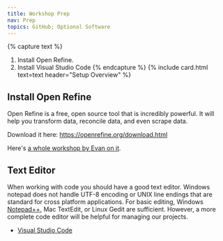 ```yaml
---
title: Workshop Prep
nav: Prep
topics: GitHub; Optional Software
---
```



{% capture text %}
1. Install Open Refine.
2. Install Visual Studio Code
{% endcapture %}
{% include card.html text=text header="Setup Overview" %}

## Install Open Refine

Open Refine is a free, open source tool that is incredibly powerful. It will help you transform data, reconcile data, and even scrape data. 

Download it here: <https://openrefine.org/download.html>

Here's [a whole workshop by Evan on it](https://evanwill.github.io/openrefine-b/).

## Text Editor

When working with code you should have a good text editor.
Windows notepad does not handle UTF-8 encoding or UNIX line endings that are standard for cross platform applications. 
For basic editing, Windows [Notepad++](https://notepad-plus-plus.org/), Mac TextEdit, or Linux Gedit are sufficient.
However, a more complete code editor will be helpful for managing our projects.

- [Visual Studio Code](https://code.visualstudio.com/)
